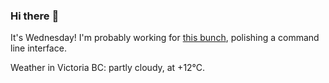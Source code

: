 ### Hi there :wave:

It's Wednesday! I'm probably working for [this bunch](https://github.com/kohofinancial), polishing a command line interface.

Weather in Victoria BC: partly cloudy, at +12°C.
